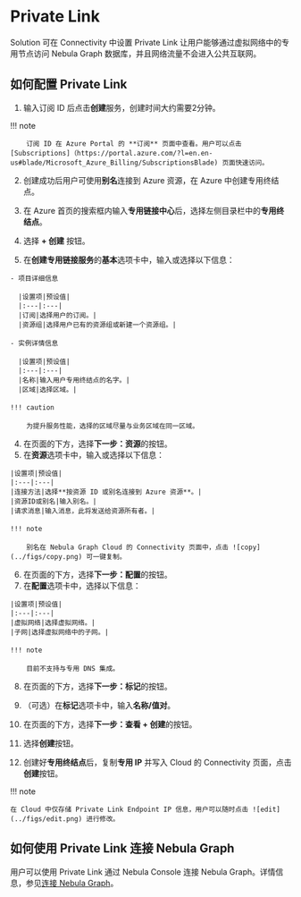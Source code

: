 # Private Link

Solution 可在 Connectivity 中设置 Private Link 让用户能够通过虚拟网络中的专用节点访问 Nebula Graph 数据库，并且网络流量不会进入公共互联网。

## 如何配置 Private Link

1. 输入订阅 ID 后点击**创建**服务，创建时间大约需要2分钟。

  !!! note

        订阅 ID 在 Azure Portal 的 **订阅** 页面中查看。用户可以点击 [Subscriptions]（https://portal.azure.com/?l=en.en-us#blade/Microsoft_Azure_Billing/SubscriptionsBlade) 页面快速访问。

2. 创建成功后用户可使用**别名**连接到 Azure 资源，在 Azure 中创建专用终结点。

  1. 在 Azure 首页的搜索框内输入**专用链接中心**后，选择左侧目录栏中的**专用终结点**。
  2. 选择 **+ 创建** 按钮。
  3. 在**创建专用链接服务**的**基本**选项卡中，输入或选择以下信息：

    - 项目详细信息

      |设置项|预设值|
      |:---|:---|
      |订阅|选择用户的订阅。|
      |资源组|选择用户已有的资源组或新建一个资源组。|

    - 实例详情信息

      |设置项|预设值|
      |:---|:---|
      |名称|输入用户专用终结点的名字。|
      |区域|选择区域。|

    !!! caution

        为提升服务性能，选择的区域尽量与业务区域在同一区域。

  4. 在页面的下方，选择**下一步：资源**的按钮。
  5. 在**资源**选项卡中，输入或选择以下信息：

    |设置项|预设值|
    |:---|:---|
    |连接方法|选择**按资源 ID 或别名连接到 Azure 资源**。|
    |资源ID或别名|输入别名。|
    |请求消息|输入消息，此将发送给资源所有者。|

    !!! note

        别名在 Nebula Graph Cloud 的 Connectivity 页面中，点击 ![copy](../figs/copy.png) 可一键复制。

  6. 在页面的下方，选择**下一步：配置**的按钮。
  7. 在**配置**选项卡中，选择以下信息：
   
    |设置项|预设值|
    |:---|:---|
    |虚拟网络|选择虚拟网络。|
    |子网|选择虚拟网络中的子网。|

    !!! note

        目前不支持与专用 DNS 集成。
  
  8. 在页面的下方，选择**下一步：标记**的按钮。
  9. （可选）在**标记**选项卡中，输入**名称/值对**。
  10.  在页面的下方，选择**下一步：查看 + 创建**的按钮。
  11.  选择**创建**按钮。

3. 创建好**专用终结点**后，复制**专用 IP** 并写入 Cloud 的 Connectivity 页面，点击**创建**按钮。

!!! note

    在 Cloud 中仅存储 Private Link Endpoint IP 信息，用户可以随时点击 ![edit](../figs/edit.png) 进行修改。

## 如何使用 Private Link 连接 Nebula Graph

用户可以使用 Private Link 通过 Nebula Console 连接 Nebula Graph。详情信息，参见[连接 Nebula Graph](../../reuse/source_connect-to-nebula-graph.md)。
